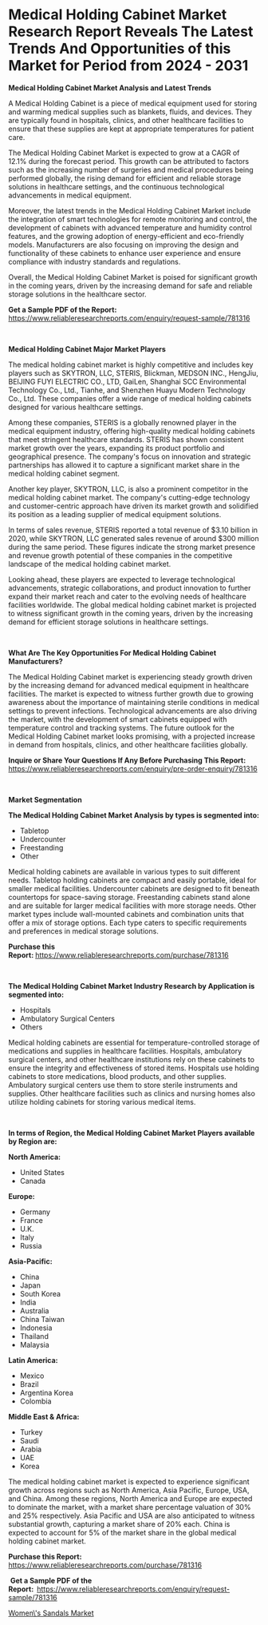 <p><h1>Medical Holding Cabinet Market Research Report Reveals The Latest Trends And Opportunities of this Market for Period from 2024 - 2031</h1></p><p><strong>Medical Holding Cabinet Market Analysis and Latest Trends</strong></p>
<p><p>A Medical Holding Cabinet is a piece of medical equipment used for storing and warming medical supplies such as blankets, fluids, and devices. They are typically found in hospitals, clinics, and other healthcare facilities to ensure that these supplies are kept at appropriate temperatures for patient care.</p><p>The Medical Holding Cabinet Market is expected to grow at a CAGR of 12.1% during the forecast period. This growth can be attributed to factors such as the increasing number of surgeries and medical procedures being performed globally, the rising demand for efficient and reliable storage solutions in healthcare settings, and the continuous technological advancements in medical equipment.</p><p>Moreover, the latest trends in the Medical Holding Cabinet Market include the integration of smart technologies for remote monitoring and control, the development of cabinets with advanced temperature and humidity control features, and the growing adoption of energy-efficient and eco-friendly models. Manufacturers are also focusing on improving the design and functionality of these cabinets to enhance user experience and ensure compliance with industry standards and regulations.</p><p>Overall, the Medical Holding Cabinet Market is poised for significant growth in the coming years, driven by the increasing demand for safe and reliable storage solutions in the healthcare sector.</p></p>
<p><strong>Get a Sample PDF of the Report:&nbsp;</strong> <a href="https://www.reliableresearchreports.com/enquiry/request-sample/781316">https://www.reliableresearchreports.com/enquiry/request-sample/781316</a></p>
<p>&nbsp;</p>
<p><strong>Medical Holding Cabinet Major Market Players</strong></p>
<p><p>The medical holding cabinet market is highly competitive and includes key players such as SKYTRON, LLC, STERIS, Blickman, MEDSON INC., HengJiu, BEIJING FUYI ELECTRIC CO., LTD, GaiLen, Shanghai SCC Environmental Technology Co., Ltd., Tianhe, and Shenzhen Huayu Modern Technology Co., Ltd. These companies offer a wide range of medical holding cabinets designed for various healthcare settings.</p><p>Among these companies, STERIS is a globally renowned player in the medical equipment industry, offering high-quality medical holding cabinets that meet stringent healthcare standards. STERIS has shown consistent market growth over the years, expanding its product portfolio and geographical presence. The company's focus on innovation and strategic partnerships has allowed it to capture a significant market share in the medical holding cabinet segment.</p><p>Another key player, SKYTRON, LLC, is also a prominent competitor in the medical holding cabinet market. The company's cutting-edge technology and customer-centric approach have driven its market growth and solidified its position as a leading supplier of medical equipment solutions.</p><p>In terms of sales revenue, STERIS reported a total revenue of $3.10 billion in 2020, while SKYTRON, LLC generated sales revenue of around $300 million during the same period. These figures indicate the strong market presence and revenue growth potential of these companies in the competitive landscape of the medical holding cabinet market.</p><p>Looking ahead, these players are expected to leverage technological advancements, strategic collaborations, and product innovation to further expand their market reach and cater to the evolving needs of healthcare facilities worldwide. The global medical holding cabinet market is projected to witness significant growth in the coming years, driven by the increasing demand for efficient storage solutions in healthcare settings.</p></p>
<p>&nbsp;</p>
<p><strong>What Are The Key Opportunities For Medical Holding Cabinet Manufacturers?</strong></p>
<p><p>The Medical Holding Cabinet market is experiencing steady growth driven by the increasing demand for advanced medical equipment in healthcare facilities. The market is expected to witness further growth due to growing awareness about the importance of maintaining sterile conditions in medical settings to prevent infections. Technological advancements are also driving the market, with the development of smart cabinets equipped with temperature control and tracking systems. The future outlook for the Medical Holding Cabinet market looks promising, with a projected increase in demand from hospitals, clinics, and other healthcare facilities globally.</p></p>
<p><strong>Inquire or Share Your Questions If Any Before Purchasing This Report:</strong> <a href="https://www.reliableresearchreports.com/enquiry/pre-order-enquiry/781316">https://www.reliableresearchreports.com/enquiry/pre-order-enquiry/781316</a></p>
<p>&nbsp;</p>
<p><strong>Market Segmentation</strong></p>
<p><strong>The Medical Holding Cabinet Market Analysis by types is segmented into:</strong></p>
<p><ul><li>Tabletop</li><li>Undercounter</li><li>Freestanding</li><li>Other</li></ul></p>
<p><p>Medical holding cabinets are available in various types to suit different needs. Tabletop holding cabinets are compact and easily portable, ideal for smaller medical facilities. Undercounter cabinets are designed to fit beneath countertops for space-saving storage. Freestanding cabinets stand alone and are suitable for larger medical facilities with more storage needs. Other market types include wall-mounted cabinets and combination units that offer a mix of storage options. Each type caters to specific requirements and preferences in medical storage solutions.</p></p>
<p><strong>Purchase this Report:&nbsp;</strong><a href="https://www.reliableresearchreports.com/purchase/781316">https://www.reliableresearchreports.com/purchase/781316</a></p>
<p>&nbsp;</p>
<p><strong>The Medical Holding Cabinet Market Industry Research by Application is segmented into:</strong></p>
<p><ul><li>Hospitals</li><li>Ambulatory Surgical Centers</li><li>Others</li></ul></p>
<p><p>Medical holding cabinets are essential for temperature-controlled storage of medications and supplies in healthcare facilities. Hospitals, ambulatory surgical centers, and other healthcare institutions rely on these cabinets to ensure the integrity and effectiveness of stored items. Hospitals use holding cabinets to store medications, blood products, and other supplies. Ambulatory surgical centers use them to store sterile instruments and supplies. Other healthcare facilities such as clinics and nursing homes also utilize holding cabinets for storing various medical items.</p></p>
<p>&nbsp;</p>
<p><strong>In terms of Region, the Medical Holding Cabinet Market Players available by Region are:</strong></p>
<p>
    <p> <strong> North America: </strong>
        <ul>
            <li>United States</li>
            <li>Canada</li>
        </ul>
        </p> 
    <p> <strong> Europe: </strong>
        <ul>
            <li>Germany</li>
            <li>France</li>
            <li>U.K.</li>
            <li>Italy</li>
            <li>Russia</li>
        </ul>
        </p> 
    <p> <strong> Asia-Pacific: </strong>
        <ul>
            <li>China</li>
            <li>Japan</li>
            <li>South Korea</li>
            <li>India</li>
            <li>Australia</li>
            <li>China Taiwan</li>
            <li>Indonesia</li>
            <li>Thailand</li>
            <li>Malaysia</li>
        </ul>
        </p> 
    <p> <strong> Latin America: </strong>
        <ul>
            <li>Mexico</li>
            <li>Brazil</li>
            <li>Argentina Korea</li>
            <li>Colombia</li>
        </ul>
        </p> 
    <p> <strong> Middle East & Africa: </strong>
        <ul>
            <li>Turkey</li>
            <li>Saudi</li>
            <li>Arabia</li>
            <li>UAE</li>
            <li>Korea</li>
        </ul>
    </p>
    </p>
<p><p>The medical holding cabinet market is expected to experience significant growth across regions such as North America, Asia Pacific, Europe, USA, and China. Among these regions, North America and Europe are expected to dominate the market, with a market share percentage valuation of 30% and 25% respectively. Asia Pacific and USA are also anticipated to witness substantial growth, capturing a market share of 20% each. China is expected to account for 5% of the market share in the global medical holding cabinet market.</p></p>
<p><strong>Purchase this Report: </strong><a href="https://www.reliableresearchreports.com/purchase/781316">https://www.reliableresearchreports.com/purchase/781316</a></p>
<p>&nbsp;<strong>Get a Sample PDF of the Report:&nbsp;&nbsp;</strong><a href="https://www.reliableresearchreports.com/enquiry/request-sample/781316">https://www.reliableresearchreports.com/enquiry/request-sample/781316</a></p>
<p><strong></strong></p>
<p><p><a href="https://github.com/shotows/Market-Research-Report-List-1/blob/main/womens-sandals-market.md">Women\'s Sandals Market</a></p></p>